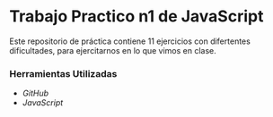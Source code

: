 # Trabajo Practico n1 de JavaScript

Este repositorio de práctica contiene 11 ejercicios con difertentes dificultades, para ejercitarnos en lo que vimos en clase.

### Herramientas Utilizadas

* *GitHub*
* *JavaScript*
